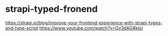 # strapi-typed-fronend

https://strapi.io/blog/improve-your-frontend-experience-with-strapi-types-and-type-script
https://www.youtube.com/watch?v=Gv3dAG8ktsI
